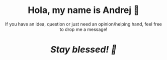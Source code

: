 <h1 align='center'> Hola, my name is Andrej 👋 </h1>
<p align='center'>If you have an idea, question or just need an opinion/helping hand, feel free to drop me a message! </a></p>
<h1 align='center'><i>Stay blessed! 🙏 </i></h1>

<!--
**AndrejZaf/AndrejZaf** is a ✨ _special_ ✨ repository because its `README.md` (this file) appears on your GitHub profile.

Here are some ideas to get you started:

- 🔭 I’m currently working on ...
- 🌱 I’m currently learning ...
- 👯 I’m looking to collaborate on ...
- 🤔 I’m looking for help with ...
- 💬 Ask me about ...
- 📫 How to reach me: ...
- 😄 Pronouns: ...
- ⚡ Fun fact: ...
-->
